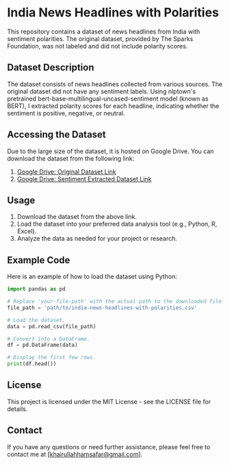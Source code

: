 # India News Headlines with Polarities

This repository contains a dataset of news headlines from India with sentiment polarities. The original dataset, provided by The Sparks Foundation, was not labeled and did not include polarity scores.

## Dataset Description

The dataset consists of news headlines collected from various sources. The original dataset did not have any sentiment labels. Using nlptown's pretrained bert-base-multilingual-uncased-sentiment model (known as BERT), I extracted polarity scores for each headline, indicating whether the sentiment is positive, negative, or neutral.

## Accessing the Dataset

Due to the large size of the dataset, it is hosted on Google Drive. You can download the dataset from the following link:

1. [Google Drive: Original Dataset Link](https://drive.google.com/file/d/1Pl5_1iRbdcZTgzN21fPEZmwXmf4eZVOJ/view?usp=sharing)
2. [Google Drive: Sentiment Extracted Dataset Link](https://drive.google.com/file/d/1O9WWweR7BD6REPqFPznMNkTtanBrX2e5/view?usp=sharing)

## Usage

1. Download the dataset from the above link.
2. Load the dataset into your preferred data analysis tool (e.g., Python, R, Excel).
3. Analyze the data as needed for your project or research.

## Example Code

Here is an example of how to load the dataset using Python:

```python
import pandas as pd

# Replace 'your-file-path' with the actual path to the downloaded file.
file_path = 'path/to/india-news-headlines-with-polarities.csv'

# Load the dataset.
data = pd.read_csv(file_path)

# Convert into a DataFrame.
df = pd.DataFrame(data)

# Display the first few rows.
print(df.head())
```


## License

This project is licensed under the MIT License - see the LICENSE file for details.

## Contact

If you have any questions or need further assistance, please feel free to contact me at [khairullahhamsafar@gmail.com].
